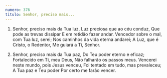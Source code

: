 ```yaml
---
numero: 376
titulo: Senhor, preciso mais...
---
```

1. Senhor, preciso mais da Tua luz,
Luz preciosa que ao céu conduz,
Que pode as trevas dissipar
E em retidão fazer andar.
Vencedor sobre o mal, com Tua luz, serei;
Nos caminhos da vida eterna andarei;
A Luz, que é Cristo, o Redentor,
Me guiará a Ti, Senhor.

2. Senhor, preciso mais da Tua paz,
Do Teu poder eterno e eficaz;
Fortalecido em Ti, meu Deus,
Não falharão os passos meus.
Vencerei neste mundo, pois Jesus venceu,
Foi tentado em tudo, mas prevaleceu;
A Tua paz e Teu poder
Por certo me farão vencer.
